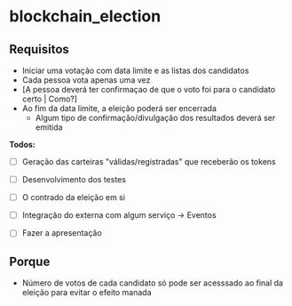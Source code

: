 # blockchain_election

## Requisitos

- Iniciar uma votação com data limite e as listas dos candidatos
- Cada pessoa vota apenas uma vez
- [A pessoa deverá ter confirmaçao de que o voto foi para o candidato certo | Como?]
- Ao fim da data limite, a eleição poderá ser encerrada 
    -  Algum tipo de confirmação/divulgação dos resultados deverá ser emitida

**Todos:**
 - [ ] Geração das carteiras "válidas/registradas" que receberão os tokens
 - [ ] Desenvolvimento dos testes
 - [ ] O contrado da eleição em si
 - [ ] Integração do externa com algum serviço -> Eventos
 - [ ] Fazer a apresentação


## Porque

 - Número de votos de cada candidato só pode ser acesssado ao final da eleição para evitar o efeito manada
